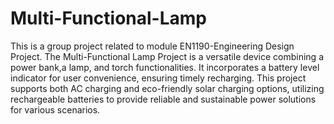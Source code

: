 # Multi-Functional-Lamp
This is a group project related to module EN1190-Engineering Design Project. The Multi-Functional Lamp Project is a versatile device combining a power bank,a lamp, and torch functionalities. It incorporates a battery level indicator for user convenience, ensuring timely recharging. This project supports both AC charging and eco-friendly solar charging options, utilizing rechargeable batteries to provide reliable and sustainable power solutions for various scenarios.
